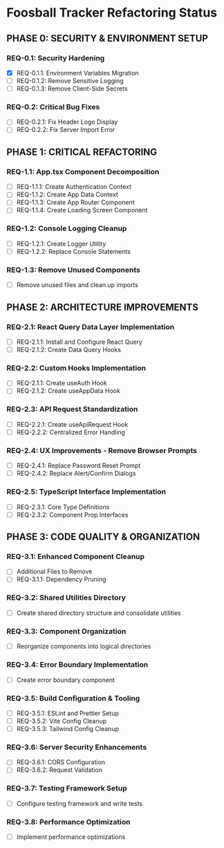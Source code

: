 # Foosball Tracker Refactoring Status

## PHASE 0: SECURITY & ENVIRONMENT SETUP

### REQ-0.1: Security Hardening
- [x] REQ-0.1.1: Environment Variables Migration
- [ ] REQ-0.1.2: Remove Sensitive Logging
- [ ] REQ-0.1.3: Remove Client-Side Secrets

### REQ-0.2: Critical Bug Fixes
- [ ] REQ-0.2.1: Fix Header Logo Display
- [ ] REQ-0.2.2: Fix Server Import Error

## PHASE 1: CRITICAL REFACTORING

### REQ-1.1: App.tsx Component Decomposition
- [ ] REQ-1.1.1: Create Authentication Context
- [ ] REQ-1.1.2: Create App Data Context
- [ ] REQ-1.1.3: Create App Router Component
- [ ] REQ-1.1.4: Create Loading Screen Component

### REQ-1.2: Console Logging Cleanup
- [ ] REQ-1.2.1: Create Logger Utility
- [ ] REQ-1.2.2: Replace Console Statements

### REQ-1.3: Remove Unused Components
- [ ] Remove unused files and clean up imports

## PHASE 2: ARCHITECTURE IMPROVEMENTS

### REQ-2.1: React Query Data Layer Implementation
- [ ] REQ-2.1.1: Install and Configure React Query
- [ ] REQ-2.1.2: Create Data Query Hooks

### REQ-2.2: Custom Hooks Implementation
- [ ] REQ-2.1.1: Create useAuth Hook
- [ ] REQ-2.1.2: Create useAppData Hook

### REQ-2.3: API Request Standardization
- [ ] REQ-2.2.1: Create useApiRequest Hook
- [ ] REQ-2.2.2: Centralized Error Handling

### REQ-2.4: UX Improvements - Remove Browser Prompts
- [ ] REQ-2.4.1: Replace Password Reset Prompt
- [ ] REQ-2.4.2: Replace Alert/Confirm Dialogs

### REQ-2.5: TypeScript Interface Implementation
- [ ] REQ-2.3.1: Core Type Definitions
- [ ] REQ-2.3.2: Component Prop Interfaces

## PHASE 3: CODE QUALITY & ORGANIZATION

### REQ-3.1: Enhanced Component Cleanup
- [ ] Additional Files to Remove
- [ ] REQ-3.1.1: Dependency Pruning

### REQ-3.2: Shared Utilities Directory
- [ ] Create shared directory structure and consolidate utilities

### REQ-3.3: Component Organization
- [ ] Reorganize components into logical directories

### REQ-3.4: Error Boundary Implementation
- [ ] Create error boundary component

### REQ-3.5: Build Configuration & Tooling
- [ ] REQ-3.5.1: ESLint and Prettier Setup
- [ ] REQ-3.5.2: Vite Config Cleanup
- [ ] REQ-3.5.3: Tailwind Config Cleanup

### REQ-3.6: Server Security Enhancements
- [ ] REQ-3.6.1: CORS Configuration
- [ ] REQ-3.6.2: Request Validation

### REQ-3.7: Testing Framework Setup
- [ ] Configure testing framework and write tests

### REQ-3.8: Performance Optimization
- [ ] Implement performance optimizations

